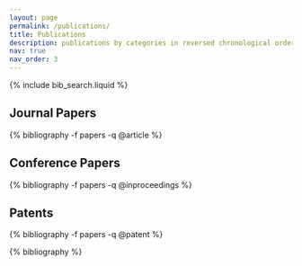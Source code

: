 ```yaml
---
layout: page
permalink: /publications/
title: Publications
description: publications by categories in reversed chronological order. generated by jekyll-scholar.
nav: true
nav_order: 3
---
```






<!-- _pages/publications.md -->

<!-- Bibsearch Feature -->

{% include bib_search.liquid %}

<div class="publications">


<h2>Journal Papers</h2>
{% bibliography -f papers -q @article %}

<h2>Conference Papers</h2>
{% bibliography -f papers -q @inproceedings %}

<h2>Patents</h2>
{% bibliography -f papers -q @patent %}


{% bibliography %}

</div>
